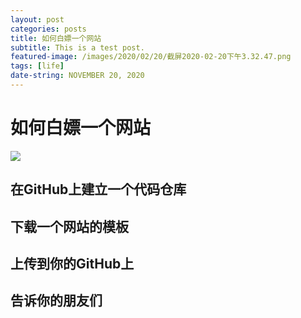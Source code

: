```yaml
---
layout: post
categories: posts
title: 如何白嫖一个网站
subtitle: This is a test post.
featured-image: /images/2020/02/20/截屏2020-02-20下午3.32.47.png
tags: [life]
date-string: NOVEMBER 20, 2020
---
```


# 如何白嫖一个网站

![](https://liupengzhouyi.github.io/images/2020/02/20/截屏2020-02-20下午3.32.47.png)

## 在GitHub上建立一个代码仓库

## 下载一个网站的模板

## 上传到你的GitHub上

## 告诉你的朋友们


